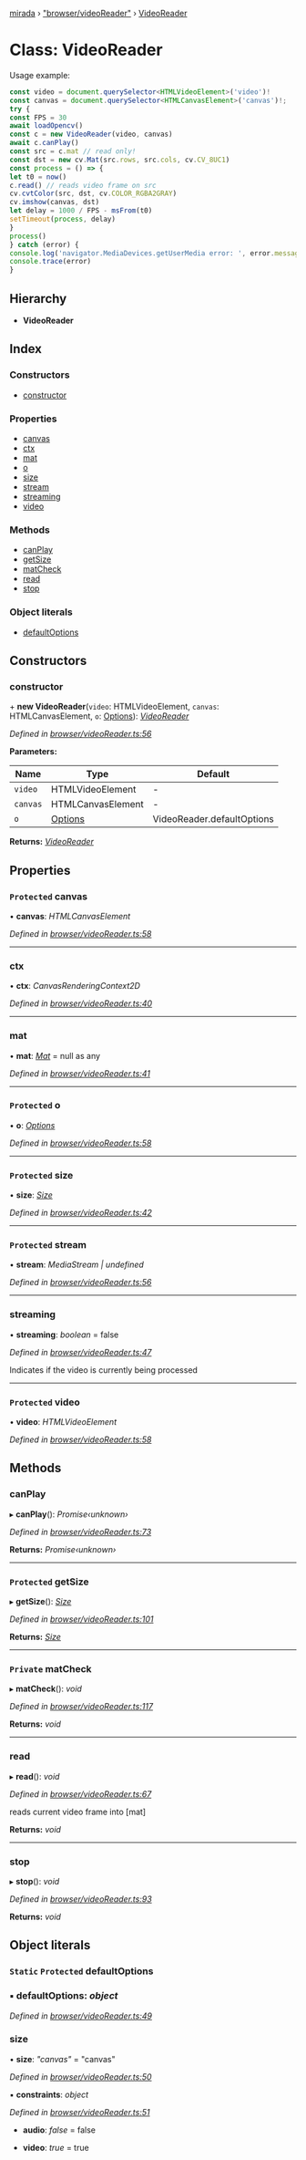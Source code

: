 [mirada](../README.md) › ["browser/videoReader"](../modules/_browser_videoreader_.md) › [VideoReader](_browser_videoreader_.videoreader.md)

# Class: VideoReader


Usage example:

```js
const video = document.querySelector<HTMLVideoElement>('video')!
const canvas = document.querySelector<HTMLCanvasElement>('canvas')!;
try {
const FPS = 30
await loadOpencv()
const c = new VideoReader(video, canvas)
await c.canPlay()
const src = c.mat // read only!
const dst = new cv.Mat(src.rows, src.cols, cv.CV_8UC1)
const process = () => {
let t0 = now()
c.read() // reads video frame on src
cv.cvtColor(src, dst, cv.COLOR_RGBA2GRAY)
cv.imshow(canvas, dst)
let delay = 1000 / FPS - msFrom(t0)
setTimeout(process, delay)
}
process()
} catch (error) {
console.log('navigator.MediaDevices.getUserMedia error: ', error.message, error.name);
console.trace(error)
}
```

## Hierarchy

* **VideoReader**

## Index

### Constructors

* [constructor](_browser_videoreader_.videoreader.md#constructor)

### Properties

* [canvas](_browser_videoreader_.videoreader.md#protected-canvas)
* [ctx](_browser_videoreader_.videoreader.md#ctx)
* [mat](_browser_videoreader_.videoreader.md#mat)
* [o](_browser_videoreader_.videoreader.md#protected-o)
* [size](_browser_videoreader_.videoreader.md#protected-size)
* [stream](_browser_videoreader_.videoreader.md#protected-stream)
* [streaming](_browser_videoreader_.videoreader.md#streaming)
* [video](_browser_videoreader_.videoreader.md#protected-video)

### Methods

* [canPlay](_browser_videoreader_.videoreader.md#canplay)
* [getSize](_browser_videoreader_.videoreader.md#protected-getsize)
* [matCheck](_browser_videoreader_.videoreader.md#private-matcheck)
* [read](_browser_videoreader_.videoreader.md#read)
* [stop](_browser_videoreader_.videoreader.md#stop)

### Object literals

* [defaultOptions](_browser_videoreader_.videoreader.md#static-protected-defaultoptions)

## Constructors

###  constructor

\+ **new VideoReader**(`video`: HTMLVideoElement, `canvas`: HTMLCanvasElement, `o`: [Options](../interfaces/_browser_videoreader_.options.md)): *[VideoReader](_browser_videoreader_.videoreader.md)*

*Defined in [browser/videoReader.ts:56](https://github.com/cancerberoSgx/mirada/blob/c8721d6/mirada/src/browser/videoReader.ts#L56)*

**Parameters:**

Name | Type | Default |
------ | ------ | ------ |
`video` | HTMLVideoElement | - |
`canvas` | HTMLCanvasElement | - |
`o` | [Options](../interfaces/_browser_videoreader_.options.md) |  VideoReader.defaultOptions |

**Returns:** *[VideoReader](_browser_videoreader_.videoreader.md)*

## Properties

### `Protected` canvas

• **canvas**: *HTMLCanvasElement*

*Defined in [browser/videoReader.ts:58](https://github.com/cancerberoSgx/mirada/blob/c8721d6/mirada/src/browser/videoReader.ts#L58)*

___

###  ctx

• **ctx**: *CanvasRenderingContext2D*

*Defined in [browser/videoReader.ts:40](https://github.com/cancerberoSgx/mirada/blob/c8721d6/mirada/src/browser/videoReader.ts#L40)*

___

###  mat

• **mat**: *[Mat](_types_opencv_mat_.mat.md)* =  null as any

*Defined in [browser/videoReader.ts:41](https://github.com/cancerberoSgx/mirada/blob/c8721d6/mirada/src/browser/videoReader.ts#L41)*

___

### `Protected` o

• **o**: *[Options](../interfaces/_browser_videoreader_.options.md)*

*Defined in [browser/videoReader.ts:58](https://github.com/cancerberoSgx/mirada/blob/c8721d6/mirada/src/browser/videoReader.ts#L58)*

___

### `Protected` size

• **size**: *[Size](_types_opencv__hacks_.size.md)*

*Defined in [browser/videoReader.ts:42](https://github.com/cancerberoSgx/mirada/blob/c8721d6/mirada/src/browser/videoReader.ts#L42)*

___

### `Protected` stream

• **stream**: *MediaStream | undefined*

*Defined in [browser/videoReader.ts:56](https://github.com/cancerberoSgx/mirada/blob/c8721d6/mirada/src/browser/videoReader.ts#L56)*

___

###  streaming

• **streaming**: *boolean* = false

*Defined in [browser/videoReader.ts:47](https://github.com/cancerberoSgx/mirada/blob/c8721d6/mirada/src/browser/videoReader.ts#L47)*

Indicates if the video is currently being processed

___

### `Protected` video

• **video**: *HTMLVideoElement*

*Defined in [browser/videoReader.ts:58](https://github.com/cancerberoSgx/mirada/blob/c8721d6/mirada/src/browser/videoReader.ts#L58)*

## Methods

###  canPlay

▸ **canPlay**(): *Promise‹unknown›*

*Defined in [browser/videoReader.ts:73](https://github.com/cancerberoSgx/mirada/blob/c8721d6/mirada/src/browser/videoReader.ts#L73)*

**Returns:** *Promise‹unknown›*

___

### `Protected` getSize

▸ **getSize**(): *[Size](_types_opencv__hacks_.size.md)*

*Defined in [browser/videoReader.ts:101](https://github.com/cancerberoSgx/mirada/blob/c8721d6/mirada/src/browser/videoReader.ts#L101)*

**Returns:** *[Size](_types_opencv__hacks_.size.md)*

___

### `Private` matCheck

▸ **matCheck**(): *void*

*Defined in [browser/videoReader.ts:117](https://github.com/cancerberoSgx/mirada/blob/c8721d6/mirada/src/browser/videoReader.ts#L117)*

**Returns:** *void*

___

###  read

▸ **read**(): *void*

*Defined in [browser/videoReader.ts:67](https://github.com/cancerberoSgx/mirada/blob/c8721d6/mirada/src/browser/videoReader.ts#L67)*

reads current video frame into [mat]

**Returns:** *void*

___

###  stop

▸ **stop**(): *void*

*Defined in [browser/videoReader.ts:93](https://github.com/cancerberoSgx/mirada/blob/c8721d6/mirada/src/browser/videoReader.ts#L93)*

**Returns:** *void*

## Object literals

### `Static` `Protected` defaultOptions

### ▪ **defaultOptions**: *object*

*Defined in [browser/videoReader.ts:49](https://github.com/cancerberoSgx/mirada/blob/c8721d6/mirada/src/browser/videoReader.ts#L49)*

###  size

• **size**: *"canvas"* = "canvas"

*Defined in [browser/videoReader.ts:50](https://github.com/cancerberoSgx/mirada/blob/c8721d6/mirada/src/browser/videoReader.ts#L50)*

▪ **constraints**: *object*

*Defined in [browser/videoReader.ts:51](https://github.com/cancerberoSgx/mirada/blob/c8721d6/mirada/src/browser/videoReader.ts#L51)*

* **audio**: *false* = false

* **video**: *true* = true